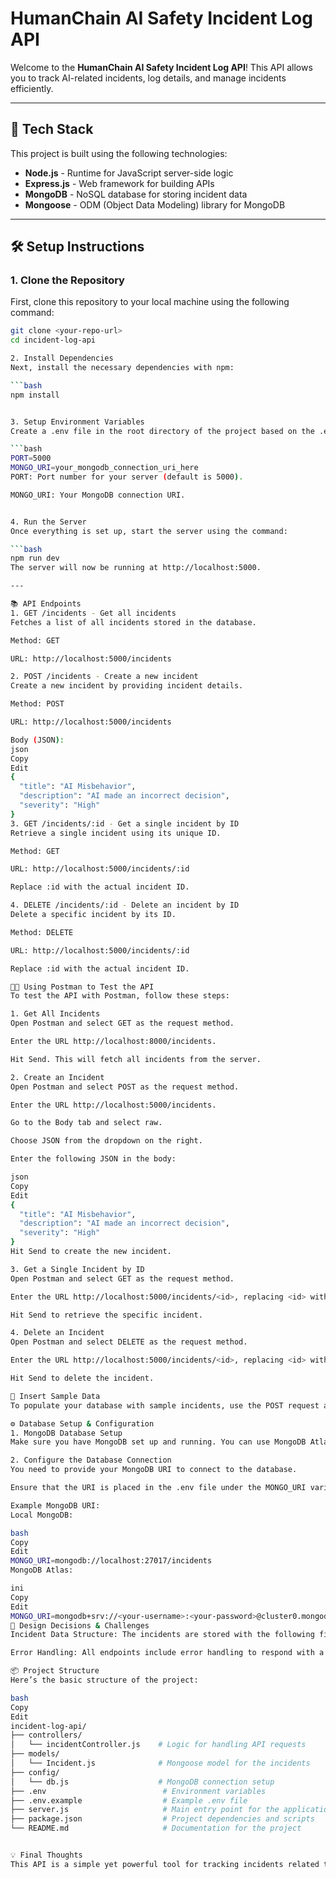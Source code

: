 # **HumanChain AI Safety Incident Log API**

Welcome to the **HumanChain AI Safety Incident Log API**! This API allows you to track AI-related incidents, log details, and manage incidents efficiently.

---

## 🚀 **Tech Stack**
This project is built using the following technologies:

- **Node.js** - Runtime for JavaScript server-side logic
- **Express.js** - Web framework for building APIs
- **MongoDB** - NoSQL database for storing incident data
- **Mongoose** - ODM (Object Data Modeling) library for MongoDB

---

## 🛠 **Setup Instructions**

### 1. **Clone the Repository**
First, clone this repository to your local machine using the following command:

```bash
git clone <your-repo-url>
cd incident-log-api

2. Install Dependencies
Next, install the necessary dependencies with npm:

```bash
npm install


3. Setup Environment Variables
Create a .env file in the root directory of the project based on the .env.example file provided:

```bash
PORT=5000
MONGO_URI=your_mongodb_connection_uri_here
PORT: Port number for your server (default is 5000).

MONGO_URI: Your MongoDB connection URI.


4. Run the Server
Once everything is set up, start the server using the command:

```bash
npm run dev
The server will now be running at http://localhost:5000.

---

📚 API Endpoints
1. GET /incidents - Get all incidents
Fetches a list of all incidents stored in the database.

Method: GET

URL: http://localhost:5000/incidents

2. POST /incidents - Create a new incident
Create a new incident by providing incident details.

Method: POST

URL: http://localhost:5000/incidents

Body (JSON):
json
Copy
Edit
{
  "title": "AI Misbehavior",
  "description": "AI made an incorrect decision",
  "severity": "High"
}
3. GET /incidents/:id - Get a single incident by ID
Retrieve a single incident using its unique ID.

Method: GET

URL: http://localhost:5000/incidents/:id

Replace :id with the actual incident ID.

4. DELETE /incidents/:id - Delete an incident by ID
Delete a specific incident by its ID.

Method: DELETE

URL: http://localhost:5000/incidents/:id

Replace :id with the actual incident ID.

🧑‍💻 Using Postman to Test the API
To test the API with Postman, follow these steps:

1. Get All Incidents
Open Postman and select GET as the request method.

Enter the URL http://localhost:8000/incidents.

Hit Send. This will fetch all incidents from the server.

2. Create an Incident
Open Postman and select POST as the request method.

Enter the URL http://localhost:5000/incidents.

Go to the Body tab and select raw.

Choose JSON from the dropdown on the right.

Enter the following JSON in the body:

json
Copy
Edit
{
  "title": "AI Misbehavior",
  "description": "AI made an incorrect decision",
  "severity": "High"
}
Hit Send to create the new incident.

3. Get a Single Incident by ID
Open Postman and select GET as the request method.

Enter the URL http://localhost:5000/incidents/<id>, replacing <id> with the actual incident ID.

Hit Send to retrieve the specific incident.

4. Delete an Incident
Open Postman and select DELETE as the request method.

Enter the URL http://localhost:5000/incidents/<id>, replacing <id> with the actual incident ID.

Hit Send to delete the incident.

📝 Insert Sample Data
To populate your database with sample incidents, use the POST request as shown in the Create an Incident example above. This will create a new incident and store it in the database.

⚙️ Database Setup & Configuration
1. MongoDB Database Setup
Make sure you have MongoDB set up and running. You can use MongoDB Atlas for cloud hosting or install MongoDB locally on your system.

2. Configure the Database Connection
You need to provide your MongoDB URI to connect to the database.

Ensure that the URI is placed in the .env file under the MONGO_URI variable.

Example MongoDB URI:
Local MongoDB:

bash
Copy
Edit
MONGO_URI=mongodb://localhost:27017/incidents
MongoDB Atlas:

ini
Copy
Edit
MONGO_URI=mongodb+srv://<your-username>:<your-password>@cluster0.mongodb.net/incidents?retryWrites=true&w=majority
📖 Design Decisions & Challenges
Incident Data Structure: The incidents are stored with the following fields: title, description, severity, and reportedAt. The severity is restricted to three options: Low, Medium, and High.

Error Handling: All endpoints include error handling to respond with a proper message when issues arise, such as missing required fields or failed database connections.

📦 Project Structure
Here’s the basic structure of the project:

bash
Copy
Edit
incident-log-api/
├── controllers/
│   └── incidentController.js    # Logic for handling API requests
├── models/
│   └── Incident.js              # Mongoose model for the incidents
├── config/
│   └── db.js                    # MongoDB connection setup
├── .env                          # Environment variables
├── .env.example                  # Example .env file
├── server.js                     # Main entry point for the application
├── package.json                  # Project dependencies and scripts
└── README.md                     # Documentation for the project


💡 Final Thoughts
This API is a simple yet powerful tool for tracking incidents related to AI safety. The robust setup allows for easy integration and extension, making it a great starting point for more advanced incident tracking systems.
